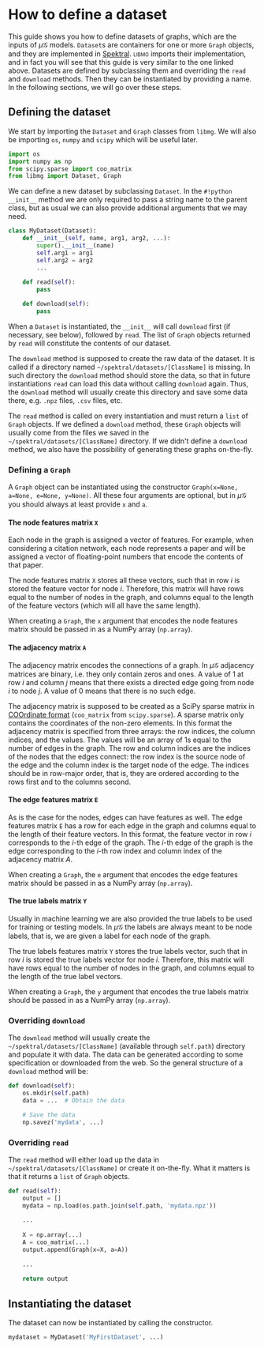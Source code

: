 # How to define a dataset

This guide shows you how to define datasets of graphs, which are the inputs of $\mu\mathcal{G}$ models. `Dataset`s are containers for one or more `Graph` 
objects, and they are implemented in [Spektral](https://graphneural.network/creating-dataset/). <span style="font-variant:small-caps;">libmg</span> imports 
their implementation, and in fact you will see that this guide is very similar to the one linked above. Datasets are defined by subclassing them and 
overriding the `read` and `download` methods. Then they can be instantiated by providing a name. In the following sections, we will go over these steps.

## Defining the dataset

We start by importing the `Dataset` and `Graph` classes from `libmg`. We will also be importing `os`, `numpy` and `scipy` which will be useful later.

```python
import os
import numpy as np
from scipy.sparse import coo_matrix
from libmg import Dataset, Graph
```

We can define a new dataset by subclassing `Dataset`. In the `#!python __init__` method we are only required to pass a string name to the parent class, but as
usual we can also provide additional arguments that we may need. 

```python
class MyDataset(Dataset):
    def __init__(self, name, arg1, arg2, ...):
        super().__init__(name)
        self.arg1 = arg1
        self.arg2 = arg2
        ...
    
    def read(self):
        pass

    def download(self):
        pass
```
When a `Dataset` is instantiated, the `__init__` will call `download` first (if necessary, see below), followed by `read`. The list of `Graph` objects 
returned by `read` will constitute the contents of our dataset.

The `download` method is supposed to create the raw data of the dataset. It is called if a directory named `~/spektral/datasets/[ClassName]` is missing. In such
directory the `download` method should store the data, so that in future instantiations `read` can load this data without calling `download` again. Thus, the 
`download` method will usually create this directory and save some data there, e.g. `.npz` files, `.csv` files, etc.

The `read` method is called on every instantiation and must return a `list` of `Graph` objects. If we defined a `download` method, these `Graph` objects will 
usually come from the files we saved in the `~/spektral/datasets/[ClassName]` directory. If we didn't define a `download` method, we also have the possibility of 
generating these graphs on-the-fly.

### Defining a `Graph`
A `Graph` object can be instantiated using the constructor `Graph(x=None, a=None, e=None, y=None)`. All these four arguments are optional, but
in $\mu\mathcal{G}$ you should always at least provide `x` and `a`. 

#### The node features matrix `X`
Each node in the graph is assigned a vector of features. For example, when considering a citation network, each node represents a paper and will be assigned a 
vector of floating-point numbers that encode the contents of that paper.

The node features matrix `X` stores all these vectors, such that in row $i$ is stored the feature vector for node $i$. Therefore, this matrix will have rows 
equal to the number of nodes in the graph, and columns equal to the length of the feature vectors (which will all have the same length). 

When creating a `Graph`, the `x` argument that encodes the node features matrix should be passed in as a NumPy array (`np.array`).

#### The adjacency matrix `A`
The adjacency matrix encodes the connections of a graph. In $\mu\mathcal{G}$ adjacency matrices are binary, i.e. they only contain zeros and ones. A value of 
1 at row $i$ and column $j$ means that there exists a directed edge going from node $i$ to node $j$. A value of 0 means that there is no such edge. 

The adjacency matrix is supposed to be created as a SciPy sparse matrix in [COOrdinate format](https://scipy-lectures.org/advanced/scipy_sparse/coo_matrix.html)
(`coo_matrix` from `scipy.sparse`). A sparse matrix only contains the coordinates of the non-zero elements. In this format the adjacency matrix is specified 
from three arrays: the row indices, the column indices, and the values. The values will be an array of 1s equal to the number of edges in the graph. The row and
column indices are the indices of the nodes that the edges connect: the row index is the source node of the edge and the column index is the target node of 
the edge. The indices should be in row-major order, that is, they are ordered according to the rows first and to the columns second.


#### The edge features matrix `E`
As is the case for the nodes, edges can have features as well. The edge features matrix `E` has a row for each edge in the graph and columns equal to the length
of their feature vectors. In this format, the feature vector in row $i$ corresponds to the $i$-th edge of the graph. The $i$-th edge of the graph is the 
edge corresponding to the $i$-th row index and column index of the adjacency matrix $A$.

When creating a `Graph`, the `e` argument that encodes the edge features matrix should be passed in as a NumPy array (`np.array`).


#### The true labels matrix `Y`
Usually in machine learning we are also provided the true labels to be used for training or testing models. In $\mu\mathcal{G}$ the labels are always meant to
be node labels, that is, we are given a label for each node of the graph. 

The true labels features matrix `Y` stores the true labels vector, such that in row $i$ is stored the true labels vector for node $i$. Therefore, this matrix 
will have rows equal to the number of nodes in the graph, and columns equal to the length of the true label vectors. 

When creating a `Graph`, the `y` argument that encodes the true labels matrix should be passed in as a NumPy array (`np.array`).

### Overriding `download`
The `download` method will usually create the `~/spektral/datasets/[ClassName]` (available through `self.path`) directory and populate it with data. The data 
can be generated according to some specification or downloaded from the web. So the general structure of a `download` method will be:

```python
def download(self):
    os.mkdir(self.path)
    data = ...  # Obtain the data

    # Save the data
    np.savez('mydata', ...)
```

### Overriding `read`
The `read` method will either load up the data in `~/spektral/datasets/[ClassName]` or create it on-the-fly. What it matters is that it returns a `list` of
`Graph` objects.

```python
def read(self):
    output = []
    mydata = np.load(os.path.join(self.path, 'mydata.npz'))
    
    ...
    
    X = np.array(...)
    A = coo_matrix(...)
    output.append(Graph(x=X, a=A))
    
    ...
    
    return output
```

## Instantiating the dataset

The dataset can now be instantiated by calling the constructor. 
```python
mydataset = MyDataset('MyFirstDataset', ...)
```